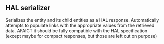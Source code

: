 ## HAL serializer

Serializes the entity and its child entities as a HAL response. Automatically attempts to populate links with the appropriate 
values from the retrieved data. AFAICT it should be fully compatible with the HAL specification (except maybe for compact
responses, but those are left out on purpose)
